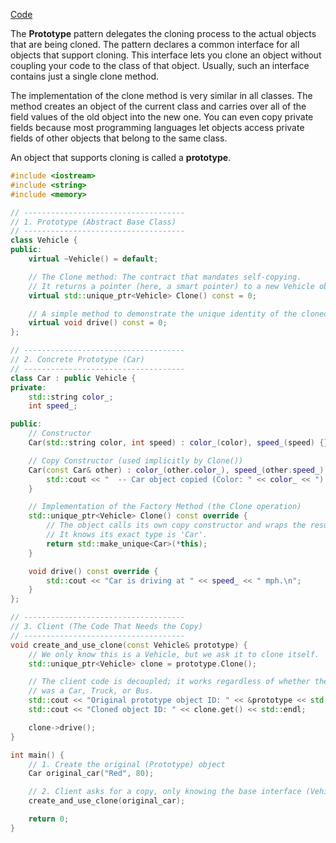 [Code](https://github.com/shash-786/Learning/tree/main/design-patterns/prototype)

The **Prototype** pattern delegates the cloning process to the actual objects that are being cloned. The pattern declares a common interface for all objects that support cloning. This interface lets you clone an object without coupling your code to the class of that object. Usually, such an interface contains just a single clone method.

The implementation of the clone method is very similar in all classes. The method creates an object of the current class and carries over all of the field values of the old object into the new one. You can even copy private fields because most programming languages let objects access private fields of other objects that belong to the same class.

An object that supports cloning is called a **prototype**. 

```cpp
#include <iostream>
#include <string>
#include <memory>

// ------------------------------------
// 1. Prototype (Abstract Base Class)
// ------------------------------------
class Vehicle {
public:
    virtual ~Vehicle() = default;

    // The Clone method: The contract that mandates self-copying.
    // It returns a pointer (here, a smart pointer) to a new Vehicle object.
    virtual std::unique_ptr<Vehicle> Clone() const = 0;

    // A simple method to demonstrate the unique identity of the cloned object
    virtual void drive() const = 0;
};

// ------------------------------------
// 2. Concrete Prototype (Car)
// ------------------------------------
class Car : public Vehicle {
private:
    std::string color_;
    int speed_;

public:
    // Constructor
    Car(std::string color, int speed) : color_(color), speed_(speed) {}

    // Copy Constructor (used implicitly by Clone())
    Car(const Car& other) : color_(other.color_), speed_(other.speed_) {
        std::cout << "  -- Car object copied (Color: " << color_ << ") --\n";
    }

    // Implementation of the Factory Method (the Clone operation)
    std::unique_ptr<Vehicle> Clone() const override {
        // The object calls its own copy constructor and wraps the result in a unique_ptr.
        // It knows its exact type is 'Car'.
        return std::make_unique<Car>(*this);
    }

    void drive() const override {
        std::cout << "Car is driving at " << speed_ << " mph.\n";
    }
};

// ------------------------------------
// 3. Client (The Code That Needs the Copy)
// ------------------------------------
void create_and_use_clone(const Vehicle& prototype) {
    // We only know this is a Vehicle, but we ask it to clone itself.
    std::unique_ptr<Vehicle> clone = prototype.Clone();

    // The client code is decoupled; it works regardless of whether the prototype
    // was a Car, Truck, or Bus.
    std::cout << "Original prototype object ID: " << &prototype << std::endl;
    std::cout << "Cloned object ID: " << clone.get() << std::endl;

    clone->drive();
}

int main() {
    // 1. Create the original (Prototype) object
    Car original_car("Red", 80);

    // 2. Client asks for a copy, only knowing the base interface (Vehicle).
    create_and_use_clone(original_car); 

    return 0;
}

```